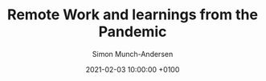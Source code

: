 ---
layout: podcast
title:  "Remote Work and learnings from the Pandemic"
date:   2021-02-03 10:00:00 +0100
description: "Our CTO Simon Munch-Andersen spoke at Citrus Global's Head in the Clouds Series about remote work and his learnings from hiring and building teams during the pandemic."
categories: podcast remote-work
featured_image: /assets/img/posts/head-in-the-clouds.jpeg
author: "Simon Munch-Andersen"
link: "https://www.youtube.com/watch?v=h2jJcbzASAs"
---
